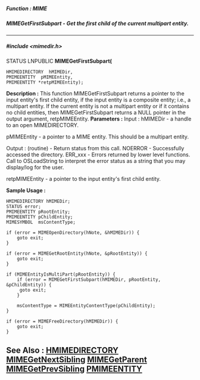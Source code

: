 ##### Function : MIME
##### MIMEGetFirstSubpart - Get the first child of the current multipart entity.
---
##### #include <mimedir.h>
STATUS LNPUBLIC **MIMEGetFirstSubpart(**

	HMIMEDIRECTORY  hMIMEDir,
	PMIMEENTITY  pMIMEEntity,
	PMIMEENTITY *retpMIMEEntity);
**Description :**
This function MIMEGetFirstSubpart returns a pointer to the input entity's first 
child entity, if the input entity is a composite entity; i.e., a multipart 
entity.  If the current entity is not a multipart entity or if it contains no 
child entities, then MIMEGetFirstSubpart returns a NULL pointer in the output 
argument, retpMIMEEntity.
**Parameters :**
Input :
hMIMEDir  -  a handle to an open MIMEDIRECTORY.

pMIMEEntity  -  a pointer to a MIME entity.  This should be a multipart entity.

Output :
(routine)  -  Return status from this call.
	NOERROR - Successfully accessed the directory.
	ERR_xxx - Errors returned by lower level functions.  Call to OSLoadString to interpret the error status as a string that you may display/log for the user.



retpMIMEEntity  -  a pointer to the input entity's first child entity.

**Sample Usage :**
```
HMIMEDIRECTORY hMIMEDir;
STATUS error;
PMIMEENTITY pRootEntity;
PMIMEENTITY pChildEntity;
MIMESYMBOL  msContentType;

if (error = MIMEOpenDirectory(hNote, &hMIMEDir)) {
	goto exit;
}

if (error = MIMEGetRootEntity(hNote, &pRootEntity)) {
	goto exit;
}

if (MIMEEntityIsMultiPart(pRootEntity)) {
	if (error = MIMEGetFirstSubpart(hMIMEDir, pRootEntity, &pChildEntity)) {
	 goto exit;
	}

	msContentType = MIMEEntityContentType(pChildEntity);
}

if (error = MIMEFreeDirectory(hMIMEDir)) {
	goto exit;
}

```
**See Also :**
[HMIMEDIRECTORY](D:/md_files/HMIMEDIRECTORY.md)
[MIMEGetNextSibling](D:/md_files/MIMEGetNextSibling.md)
[MIMEGetParent](D:/md_files/MIMEGetParent.md)
[MIMEGetPrevSibling](D:/md_files/MIMEGetPrevSibling.md)
[PMIMEENTITY](D:/md_files/PMIMEENTITY.md)
---
